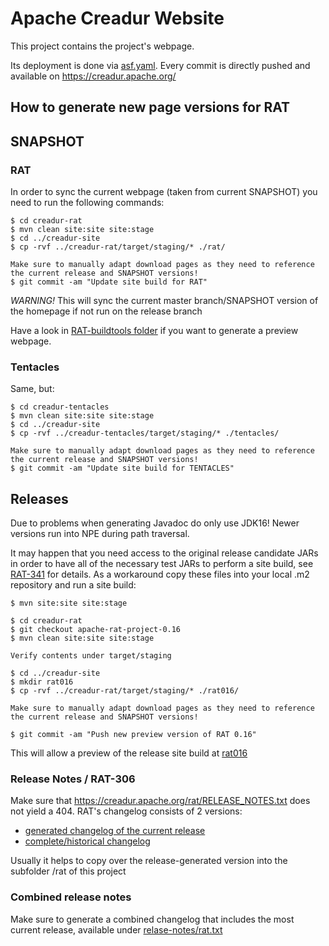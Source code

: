 # Apache Creadur Website

This project contains the project's webpage.

Its deployment is done via [asf.yaml](./.asf.yaml). Every commit is directly pushed and available on https://creadur.apache.org/

## How to generate new page versions for RAT

## SNAPSHOT


### RAT
In order to sync the current webpage (taken from current SNAPSHOT) you need to run the following commands:

```
$ cd creadur-rat
$ mvn clean site:site site:stage
$ cd ../creadur-site
$ cp -rvf ../creadur-rat/target/staging/* ./rat/

Make sure to manually adapt download pages as they need to reference the current release and SNAPSHOT versions!
$ git commit -am "Update site build for RAT"
```

*WARNING!* This will sync the current master branch/SNAPSHOT version of the homepage if not run on the release branch

Have a look in [RAT-buildtools folder](https://github.com/apache/creadur-rat/tree/master/.buildtools) if you want to generate a preview webpage.

### Tentacles

Same, but:
```
$ cd creadur-tentacles
$ mvn clean site:site site:stage
$ cd ../creadur-site
$ cp -rvf ../creadur-tentacles/target/staging/* ./tentacles/

Make sure to manually adapt download pages as they need to reference the current release and SNAPSHOT versions!
$ git commit -am "Update site build for TENTACLES"
```

## Releases

Due to problems when generating Javadoc do only use JDK16! Newer versions run into NPE during path traversal.

It may happen that you need access to the original release candidate JARs in order to have all of the necessary test JARs to perform a site build,
see [RAT-341](https://issues.apache.org/jira/browse/RAT-341) for details. As a workaround copy these files into your local .m2 repository and run a site build:
```
$ mvn site:site site:stage
```

```
$ cd creadur-rat
$ git checkout apache-rat-project-0.16
$ mvn clean site:site site:stage

Verify contents under target/staging

$ cd ../creadur-site
$ mkdir rat016
$ cp -rvf ../creadur-rat/target/staging/* ./rat016/

Make sure to manually adapt download pages as they need to reference the current release and SNAPSHOT versions!

$ git commit -am "Push new preview version of RAT 0.16"
```

This will allow a preview of the release site build at [rat016](./rat016)

### Release Notes / RAT-306

Make sure that https://creadur.apache.org/rat/RELEASE_NOTES.txt does not yield a 404.
RAT's changelog consists of 2 versions:
* [generated changelog of the current release](https://github.com/apache/creadur-rat/blob/master/RELEASE-NOTES.txt)
* [complete/historical changelog](https://github.com/apache/creadur-rat/blob/master/RELEASE_NOTES.txt)

Usually it helps to copy over the release-generated version into the subfolder /rat of this project

### Combined release notes

Make sure to generate a combined changelog that includes the most current release, available under [relase-notes/rat.txt](/release-notes/rat.txt)

